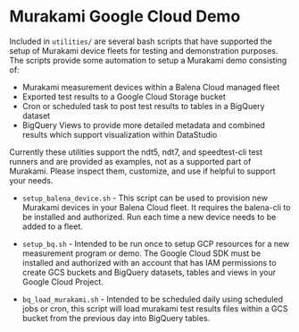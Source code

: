 # Murakami Google Cloud Demo

Included in `utilities/` are several bash scripts that have supported the setup
of Murakami device fleets for testing and demonstration purposes. The scripts
provide some automation to setup a Murakami demo consisting of:

* Murakami measurement devices within a Balena Cloud managed fleet
* Exported test results to a Google Cloud Storage bucket
* Cron or scheduled task to post test results to tables in a BigQuery dataset
* BigQuery Views to provide more detailed metadata and combined results which
  support visualization within DataStudio

Currently these utilities support the ndt5, ndt7, and speedtest-cli test
runners and are provided as examples, not as a supported part of Murakami.
Please inspect them, customize, and use if helpful to support your needs.

* `setup_balena_device.sh` - This script can be used to provision new Murakami devices in
  your Balena Cloud fleet. It requires the balena-cli to be installed and
  authorized. Run each time a new device needs to be added to a fleet.

* `setup_bq.sh` - Intended to be run once to setup GCP resources for a new
  measurement program or demo. The Google Cloud SDK must be installed and
  authorized with an account that has IAM permissions to create GCS buckets
  and BigQuery datasets, tables and views in your Google Cloud Project.

* `bq_load_murakami.sh` - Intended to be scheduled daily using scheduled jobs or
  cron, this script will load murakami test results files within a GCS bucket
  from the previous day into BigQuery tables.
